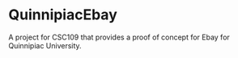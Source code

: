 # QuinnipiacEbay
A project for CSC109 that provides a proof of concept for Ebay for Quinnipiac University.
